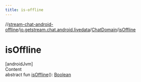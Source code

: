 ```yaml
---
title: is-offline
---
```

//[stream-chat-android-offline](../../../index.md)/[io.getstream.chat.android.livedata](../index.md)/[ChatDomain](index.md)/[isOffline](isOffline.md)



# isOffline  
[androidJvm]  
Content  
abstract fun [isOffline](isOffline.md)(): [Boolean](https://kotlinlang.org/api/latest/jvm/stdlib/kotlin/-boolean/index.html)  



